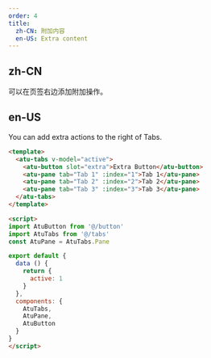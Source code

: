 ```yaml
---
order: 4
title:
  zh-CN: 附加内容
  en-US: Extra content
---
```


## zh-CN

可以在页签右边添加附加操作。

## en-US

You can add extra actions to the right of Tabs.


```` html
<template>
  <atu-tabs v-model="active">
    <atu-button slot="extra">Extra Button</atu-button>
    <atu-pane tab="Tab 1" :index="1">Tab 1</atu-pane>
    <atu-pane tab="Tab 2" :index="2">Tab 2</atu-pane>
    <atu-pane tab="Tab 3" :index="3">Tab 3</atu-pane>
  </atu-tabs>
</template>

<script>
import AtuButton from '@/button'
import AtuTabs from '@/tabs'
const AtuPane = AtuTabs.Pane

export default {
  data () {
    return {
      active: 1
    }
  },
  components: {
    AtuTabs,
    AtuPane,
    AtuButton
  }
}
</script>

````
